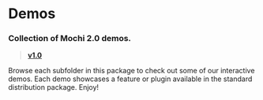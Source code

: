 # Demos
### Collection of Mochi 2.0 demos.

> **[v1.0](https://github.com/codeworksdev/mochi-2.0/blob/master/demos/CHANGELOG.md)**

Browse each subfolder in this package to check out some of our interactive demos. Each demo showcases a feature or plugin available in the standard distribution package. Enjoy!
